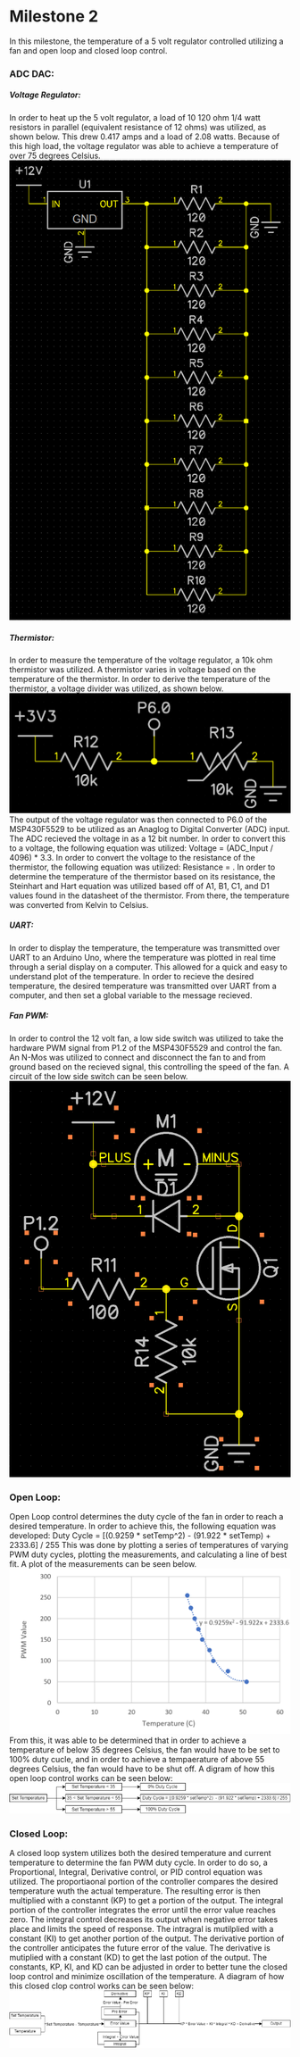 # Milestone 2
In this milestone, the temperature of a 5 volt regulator controlled utilizing a fan and open loop and closed loop control.

### ADC DAC:

##### Voltage Regulator:
In order to heat up the 5 volt regulator, a load of 10 120 ohm 1/4 watt resistors in parallel (equivalent resistance of 12 ohms) was utilized, as shown below. This drew 0.417 amps and a load of 2.08 watts. Because of this high load, the voltage regulator was able to achieve a temperature of over 75 degrees Celsius.
![alt text](https://github.com/RU09342-F18/introtoembedded-f18-milestone2-russell-s-biggest-fan-s/blob/master/Figures/5V%20Regulator%20Circuit.PNG)

##### Thermistor:
In order to measure the temperature of the voltage regulator, a 10k ohm thermistor was utilized. A thermistor varies in voltage based on the temperature of the thermistor. In order to derive the temperature of the thermistor, a voltage divider was utilized, as shown below.
![alt text](https://github.com/RU09342-F18/introtoembedded-f18-milestone2-russell-s-biggest-fan-s/blob/master/Figures/Thermistor%20Circuit.PNG)
The output of the voltage regulator was then connected to P6.0 of the MSP430F5529 to be utilized as an Anaglog to Digital Converter (ADC) input. The ADC recieved the voltage in as a 12 bit number. In order to convert this to a voltage, the following equation was utilized: Voltage = (ADC_Input / 4096) * 3.3. In order to convert the voltage to the resistance of the thermistor, the following equation was utilized: Resistance = . In order to determine the temperature of the thermistor based on its resistance, the Steinhart and Hart equation was utilized based off of A1, B1, C1, and D1 values found in the datasheet of the thermistor. From there, the temperature was converted from Kelvin to Celsius.

##### UART:
In order to display the temperature, the temperature was transmitted over UART to an Arduino Uno, where the temperature was plotted in real time through a serial display on a computer. This allowed for a quick and easy to understand plot of the temperature. In order to recieve the desired temperature, the desired temperature was transmitted over UART from a computer, and then set a global variable to the message recieved.

##### Fan PWM:
In order to control the 12 volt fan, a low side switch was utilized to take the hardware PWM signal from P1.2 of the MSP430F5529 and control the fan. An N-Mos was utilized to connect and disconnect the fan to and from ground based on the recieved signal, this controlling the speed of the fan. A circuit of the low side switch can be seen below.
![alt text](https://github.com/RU09342-F18/introtoembedded-f18-milestone2-russell-s-biggest-fan-s/blob/master/Figures/Low%20Side%20Fan%20Circuit.PNG)

### Open Loop:
Open Loop control determines the duty cycle of the fan in order to reach a desired temperature. In order to achieve this, the following equation was developed:
Duty Cycle = [(0.9259 * setTemp^2)  - (91.922 * setTemp) + 2333.6] / 255
This was done by plotting a series of temperatures of varying PWM duty cycles, plotting the measurements, and calculating a line of best fit. A plot of the measurements can be seen below.
![alt text](https://github.com/RU09342-F18/introtoembedded-f18-milestone2-russell-s-biggest-fan-s/blob/master/Figures/Open%20Loop%20Control%20Plot.PNG)
From this, it was able to be determined that in order to achieve a temperature of below 35 degrees Celsius, the fan would have to be set to 100% duty cucle, and in order to achieve a tempaerature of above 55 degrees Celsius, the fan would have to be shut off. A digram of how this open loop control works can be seen below: 
![alt text](https://github.com/RU09342-F18/introtoembedded-f18-milestone2-russell-s-biggest-fan-s/blob/master/Figures/Open%20Loop%20Block%20Diagram.png)

### Closed Loop:
A closed loop system utilizes both the desired temperature and current temperature to determine the fan PWM duty cycle. In order to do so, a Proportional, Integral, Derivative control, or PID control equation was utilized. 
The proportiaonal portion of the controller compares the desired temperature wuth the actual temperature. The resulting error is then multiplied with a constannt (KP) to get a portion of the output. 
The integral portion of the controller integrates the error until the error value reaches zero. The integral control decreases its output when negative error takes place and limits the speed of response. The intragral is mutilplied with a constant (KI) to get another portion of the output.
The derivative portion of the controller anticipates the future error of the value. The derivative is mutiplied with a constant (KD) to get the last potion of the output.
The constants, KP, KI, and KD can be adjusted in order to better tune the closed loop control and minimize oscillation of the temperature.
A diagram of how this closed clop control works can be seen below:
![alt text](https://github.com/RU09342-F18/introtoembedded-f18-milestone2-russell-s-biggest-fan-s/blob/master/Figures/PID%20Block%20Diagram.png)
